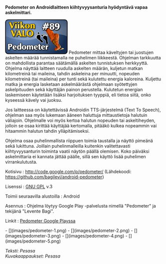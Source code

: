 <!--
Title: 2x37 Pedometer - Viikon VALO #89
Date: 2012/09/09
Pageimage: valo89-pedometer.png
Tags: Android,Liikunta
-->

**Pedometer on Androidlaitteen kiihtyvyysanturia hyödyntävä vapaa
askelmittari.**

![](images/valo89-pedometer.png "fig:valo89-pedometer.png") Pedometer mittaa
käveltyjen tai juostujen askelten määrää tunnistamalla ne puhelimen
liikkeestä. Ohjelman tarkkuutta on mahdollista parantaa säätämällä
askelten tunnistuksen herkkyyttä. Ohjelma näyttää laitteen ruudulla
askelten määrän, kuljetun matkan kilometreinä tai maileina, tahdin
askeleina per minuutti, nopeuden kilometreinä (tai maileina) per tunti
sekä kulutettu energia kaloreina. Kuljettu matka ja energia lasketaan
askelmäärästä ohjelmaan syötettyjen askelpituuden sekä käyttäjän painon
perustella. Kulutetun energian laskemiseen käytetään lisäksi
harjoituksen tyyppiä, eli tietoa siitä, onko kyseessä kävely vai juoksu.

Jos laitteessa on käytettävissä Androidin TTS-järjestelmä (Text To
Speech), ohjelman saa myös lukemaan ääneen haluttuja mittaustietoja
halutuin väliajoin. Ohjelmalle voi myös kertoa halutun nopeuden tai
askeltiheyden, jolloin se osaa kirittää käyttäjää kertomalla, pitääkö
kulkea nopeammin vai hitaammin halutun tahdin ylläpitämiseksi.

Ohjelma osaa puhelinmallista riippuen toimia taustalla ja näyttö pimeänä
sekä lukittuna. Joillain puhelinmalleilla kuitenkin valitettavasti
kiihtyvyysanturin toiminta vaatii näytön päällä olemisen. Koko päiväksi
askelmittaria ei kannata jättää päälle, sillä sen käyttö lisää puhelimen
virrankulutusta.

Kotisivu
:   <http://code.google.com/p/pedometer/> (Lähdekoodi:
    <https://github.com/bagilevi/android-pedometer>)

Lisenssi
:   [GNU GPL](GNU_GPL) v.3

Toimii seuraavilla alustoilla
:   Android

Asennus
:   Ohjelma löytyy Google Play -palvelusta nimellä "Pedometer" ja
    tekijänä "Levente Bagi".

Linkit
:   [Pedometer Google Playssa](https://play.google.com/store/apps/details?id=name.bagi.levente.pedometer&feature=search_result#?t=W251bGwsMSwyLDEsIm5hbWUuYmFnaS5sZXZlbnRlLnBlZG9tZXRlciJd)

<div class="psgallery" markdown="1">
-   [](images/pedometer-1.png)
-   [](images/pedometer-2.png)
-   [](images/pedometer-3.png)
-   [](images/pedometer-4.png)
-   [](images/pedometer-5.png)
</div>

*Teksti: Pesasa* <br />
*Kuvakaappaukset: Pesasa*
